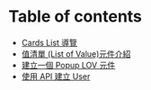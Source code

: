# Table of contents

* [Cards List  導覽](README.md)
* [值清單 (List of Value)元件介紹](zhi-qing-dan-list-of-value-yuan-jian-jie-shao.md)
* [建立一個 Popup LOV 元件](jian-li-yi-ge-popup-lov-yuan-jian.md)
* [使用 API 建立 User](shi-yong-api-jian-li-user.md)
